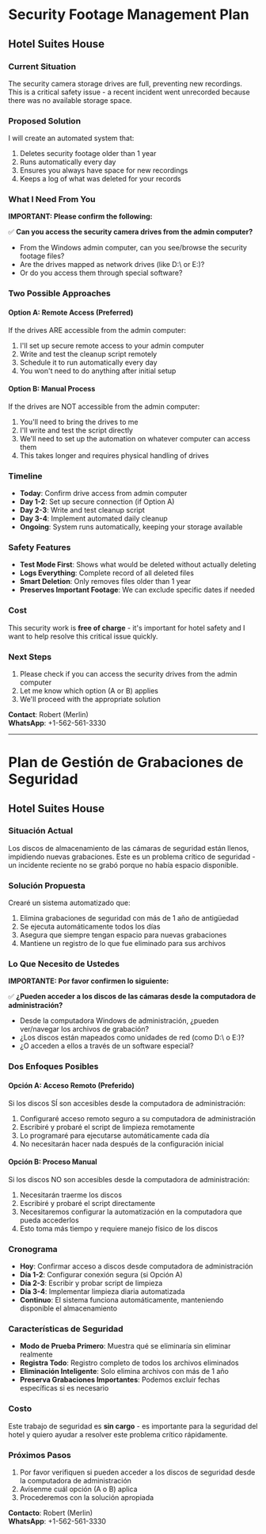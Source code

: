 # Security Footage Management Plan
## Hotel Suites House

### Current Situation
The security camera storage drives are full, preventing new recordings. This is a critical safety issue - a recent incident went unrecorded because there was no available storage space.

### Proposed Solution
I will create an automated system that:
1. Deletes security footage older than 1 year
2. Runs automatically every day
3. Ensures you always have space for new recordings
4. Keeps a log of what was deleted for your records

### What I Need From You

**IMPORTANT: Please confirm the following:**

✅ **Can you access the security camera drives from the admin computer?**
- From the Windows admin computer, can you see/browse the security footage files?
- Are the drives mapped as network drives (like D:\ or E:\)?
- Or do you access them through special software?

### Two Possible Approaches

#### Option A: Remote Access (Preferred)
If the drives ARE accessible from the admin computer:
1. I'll set up secure remote access to your admin computer
2. Write and test the cleanup script remotely
3. Schedule it to run automatically every day
4. You won't need to do anything after initial setup

#### Option B: Manual Process
If the drives are NOT accessible from the admin computer:
1. You'll need to bring the drives to me
2. I'll write and test the script directly
3. We'll need to set up the automation on whatever computer can access them
4. This takes longer and requires physical handling of drives

### Timeline
- **Today**: Confirm drive access from admin computer
- **Day 1-2**: Set up secure connection (if Option A)
- **Day 2-3**: Write and test cleanup script
- **Day 3-4**: Implement automated daily cleanup
- **Ongoing**: System runs automatically, keeping your storage available

### Safety Features
- **Test Mode First**: Shows what would be deleted without actually deleting
- **Logs Everything**: Complete record of all deleted files
- **Smart Deletion**: Only removes files older than 1 year
- **Preserves Important Footage**: We can exclude specific dates if needed

### Cost
This security work is **free of charge** - it's important for hotel safety and I want to help resolve this critical issue quickly.

### Next Steps
1. Please check if you can access the security drives from the admin computer
2. Let me know which option (A or B) applies
3. We'll proceed with the appropriate solution

**Contact**: Robert (Merlin)  
**WhatsApp**: +1-562-561-3330

---

# Plan de Gestión de Grabaciones de Seguridad
## Hotel Suites House

### Situación Actual
Los discos de almacenamiento de las cámaras de seguridad están llenos, impidiendo nuevas grabaciones. Este es un problema crítico de seguridad - un incidente reciente no se grabó porque no había espacio disponible.

### Solución Propuesta
Crearé un sistema automatizado que:
1. Elimina grabaciones de seguridad con más de 1 año de antigüedad
2. Se ejecuta automáticamente todos los días
3. Asegura que siempre tengan espacio para nuevas grabaciones
4. Mantiene un registro de lo que fue eliminado para sus archivos

### Lo Que Necesito de Ustedes

**IMPORTANTE: Por favor confirmen lo siguiente:**

✅ **¿Pueden acceder a los discos de las cámaras desde la computadora de administración?**
- Desde la computadora Windows de administración, ¿pueden ver/navegar los archivos de grabación?
- ¿Los discos están mapeados como unidades de red (como D:\ o E:\)?
- ¿O acceden a ellos a través de un software especial?

### Dos Enfoques Posibles

#### Opción A: Acceso Remoto (Preferido)
Si los discos SÍ son accesibles desde la computadora de administración:
1. Configuraré acceso remoto seguro a su computadora de administración
2. Escribiré y probaré el script de limpieza remotamente
3. Lo programaré para ejecutarse automáticamente cada día
4. No necesitarán hacer nada después de la configuración inicial

#### Opción B: Proceso Manual
Si los discos NO son accesibles desde la computadora de administración:
1. Necesitarán traerme los discos
2. Escribiré y probaré el script directamente
3. Necesitaremos configurar la automatización en la computadora que pueda accederlos
4. Esto toma más tiempo y requiere manejo físico de los discos

### Cronograma
- **Hoy**: Confirmar acceso a discos desde computadora de administración
- **Día 1-2**: Configurar conexión segura (si Opción A)
- **Día 2-3**: Escribir y probar script de limpieza
- **Día 3-4**: Implementar limpieza diaria automatizada
- **Continuo**: El sistema funciona automáticamente, manteniendo disponible el almacenamiento

### Características de Seguridad
- **Modo de Prueba Primero**: Muestra qué se eliminaría sin eliminar realmente
- **Registra Todo**: Registro completo de todos los archivos eliminados
- **Eliminación Inteligente**: Solo elimina archivos con más de 1 año
- **Preserva Grabaciones Importantes**: Podemos excluir fechas específicas si es necesario

### Costo
Este trabajo de seguridad es **sin cargo** - es importante para la seguridad del hotel y quiero ayudar a resolver este problema crítico rápidamente.

### Próximos Pasos
1. Por favor verifiquen si pueden acceder a los discos de seguridad desde la computadora de administración
2. Avísenme cuál opción (A o B) aplica
3. Procederemos con la solución apropiada

**Contacto**: Robert (Merlin)  
**WhatsApp**: +1-562-561-3330
